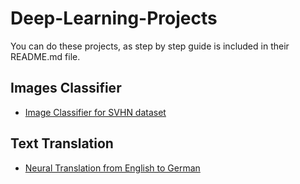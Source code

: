 # Deep-Learning-Projects
You can do these projects, as step by step guide is included in their README.md file.

## Images Classifier
* [Image Classifier for SVHN dataset](Image-classifier-for-SVHM-dataset/)

## Text Translation
* [Neural Translation from English to German](Neural_translation/)
